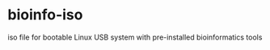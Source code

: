 bioinfo-iso
===========

iso file for bootable Linux USB system with pre-installed bioinformatics tools
